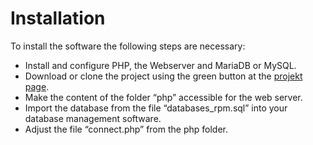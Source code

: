 # Installation
To install the software the following steps are necessary:
* Install and configure PHP, the Webserver and MariaDB or MySQL.
* Download or clone the project using the green button at the [projekt page](https://github.com/klaus-thorres/rpmetaller-editor).
* Make the content of the folder “php” accessible for the web server.
* Import the database from the file “databases_rpm.sql” into your database management software.
* Adjust the file “connect.php” from the php folder.
